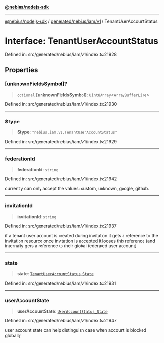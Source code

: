 [**@nebius/nodejs-sdk**](../../../../../README.md)

---

[@nebius/nodejs-sdk](../../../../../README.md) / [generated/nebius/iam/v1](../README.md) / TenantUserAccountStatus

# Interface: TenantUserAccountStatus

Defined in: src/generated/nebius/iam/v1/index.ts:21928

## Properties

### \[unknownFieldsSymbol\]?

> `optional` **\[unknownFieldsSymbol\]**: `Uint8Array`\<`ArrayBufferLike`\>

Defined in: src/generated/nebius/iam/v1/index.ts:21930

---

### $type

> **$type**: `"nebius.iam.v1.TenantUserAccountStatus"`

Defined in: src/generated/nebius/iam/v1/index.ts:21929

---

### federationId

> **federationId**: `string`

Defined in: src/generated/nebius/iam/v1/index.ts:21942

currently can only accept the values: custom, unknown, google, github.

---

### invitationId

> **invitationId**: `string`

Defined in: src/generated/nebius/iam/v1/index.ts:21937

if a tenant user account is created during invitation it gets a reference to the invitation resource
once invitation is accepted it looses this reference (and internally gets a reference to their global federated user account)

---

### state

> **state**: [`TenantUserAccountStatus_State`](../type-aliases/TenantUserAccountStatus_State.md)

Defined in: src/generated/nebius/iam/v1/index.ts:21931

---

### userAccountState

> **userAccountState**: [`UserAccountStatus_State`](../type-aliases/UserAccountStatus_State.md)

Defined in: src/generated/nebius/iam/v1/index.ts:21947

user account state can help distinguish case when account is blocked globally
